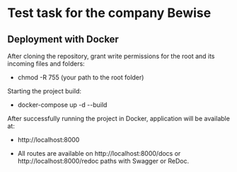 # Test task for the company Bewise

## Deployment with Docker

After cloning the repository, grant write permissions for the root and its incoming files and folders:

* chmod -R 755 (your path to the root folder)

Starting the project build:

* docker-compose up -d --build

After successfully running the project in Docker, application will be available at:

* http://localhost:8000

* All routes are available on http://localhost:8000/docs or http://localhost:8000/redoc paths with Swagger or ReDoc.

